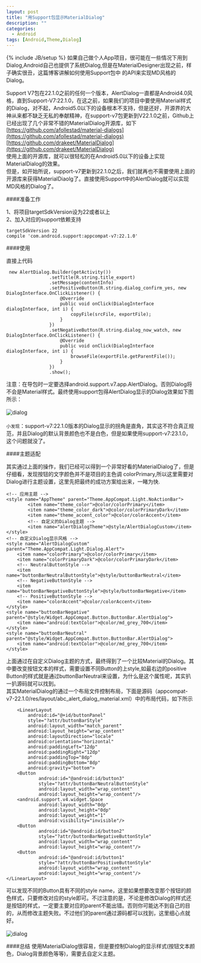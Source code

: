 ```yaml
---
layout: post
title: "用Support包显示MaterialDialog"
description: ""
categories:
  - Android
tags: [Android,Theme,Dialog]
---
```

{% include JB/setup %}
如果自己做个人App项目，很可能在一些情况下用到Dialog,Android自己也提供了系统Dialog,但是在MaterialDesigner出现之前，样子确实很丑，这篇博客讲解如何使用Support包中
的API来实现MD风格的Dialog。

Support V7包在22.1.0之前的任何一个版本，AlertDialog一直都是Android4.0风格，直到Support-V7:22.1.0，在这之前，如果我们的项目中要使用Material样式的Dialog，对不起，Android5.0以下的设备根本不支持，但是还好，开源界的大神从来都不缺乏无私的奉献精神，在support-v7包更新到V22.1.0之前，Github上已经出现了几个非常不错的MaterialDialog开源库，如下
[https://github.com/afollestad/material-dialogs](https://github.com/afollestad/material-dialogs)<br>
[https://github.com/drakeet/MaterialDialog](https://github.com/drakeet/MaterialDialog)<br>
使用上面的开源库，就可以很轻松的在Android5.0以下的设备上实现MaterialDialog的效果。<br>
但是，如开始所说，support-v7更新到22.1.0之后，我们就再也不需要使用上面的开源库来获得MaterialDiaolg了。直接使用Support中的AlertDialog就可以实现MD风格的Dialog了。

####准备工作

1、将项目targetSdkVersion设为22或者以上<br>
2、加入对应的support依赖支持

    targetSdkVersion 22
    compile 'com.android.support:appcompat-v7:22.1.0'

####使用

直接上代码

     new AlertDialog.Builder(getActivity())
                    .setTitle(R.string.title_export)
                    .setMessage(contentInfo)
                    .setPositiveButton(R.string.dialog_confirm_yes, new DialogInterface.OnClickListener() {
                        @Override
                        public void onClick(DialogInterface dialogInterface, int i) {
                            copyFile(srcFile, exportFile);
                        }
                    })
                    .setNegativeButton(R.string.dialog_now_watch, new DialogInterface.OnClickListener() {
                        @Override
                        public void onClick(DialogInterface dialogInterface, int i) {
                            browseFile(exportFile.getParentFile());
                        }
                    })
                    .show();

注意：在导包时一定要选择android.support.v7.app.AlertDialog。否则Dialog将不会是Material样式。最终使用support包得AlertDialog显示的Dialog效果如下图所示：
<br><br>
![dialog](/assets/themes/dbyll/img/device-2015-09-11-dialog_theme_bug.png "dialog")
<br><br>
``小发现``：support-v7:22.1.0版本的Dialog显示的拐角是直角，其实这不符合真正规范，并且Dialog的默认背景颜色也不是白色，但是如果使用support-v7:23.1.0，这个问题就没了。

####主题适配

其实通过上面的操作，我们已经可以得到一个非常好看的MaterialDialog了，但是仔细看，发现按钮的文字颜色并不是项目的主色调 colorPrimary,所以这里需要对Dialog进行主题设置，这里先把最终的成功方案给出来，一睹为快.
    
    <!-- 应用主题 -->    
    <style name="AppTheme" parent="Theme.AppCompat.Light.NoActionBar">
            <item name="theme_color">@color/colorPrimary</item>
            <item name="theme_color_dark">@color/colorPrimaryDark</item>
            <item name="theme_accent_color">@color/colorAccent</item>
            <!-- 自定义的Dialog主题 -->
            <item name="alertDialogTheme">@style/AlertDialogCustom</item>
    </style>
    <!-- 自定义Dialog显示风格 -->
    <style name="AlertDialogCustom" parent="Theme.AppCompat.Light.Dialog.Alert">
        <item name="colorPrimary">@color/colorPrimary</item>
        <item name="colorPrimaryDark">@color/colorPrimaryDark</item>
        <!-- NeutralButtonStyle -->
        <item name="buttonBarNeutralButtonStyle">@style/buttonBarNeutral</item>
        <!-- NegativeButtonStyle -->
        <item name="buttonBarNegativeButtonStyle">@style/buttonBarNegative</item>
        <!-- PositiveButtonStyle -->
        <item name="colorAccent">@color/colorAccent</item>
    </style>
    <style name="buttonBarNegative"  parent="@style/Widget.AppCompat.Button.ButtonBar.AlertDialog">
        <item name="android:textColor">@color/md_grey_700</item>
    </style>
    <style name="buttonBarNeutral"  parent="@style/Widget.AppCompat.Button.ButtonBar.AlertDialog">
        <item name="android:textColor">@color/md_grey_700</item>
    </style>

上面通过在自定义Dialog主题的方式，最终得到了一个比较Material的Dialog。其中要改变按钮文本的样式，需要设置不同Button的上style,如最右边的positive Button的样式就是通过buttonBarNeutral来设置，为什么是这个属性呢，其实扒一扒源码就可以找到。<br>
其实MaterialDialog的通过一个布局文件控制布局，下面是源码（appcompat-v7-22.1.0/res/layout/abc_alert_dialog_material.xml）中的布局代码，如下所示

        <LinearLayout
            android:id="@+id/buttonPanel"
            style="?attr/buttonBarStyle"
            android:layout_width="match_parent"
            android:layout_height="wrap_content"
            android:layoutDirection="locale"
            android:orientation="horizontal"
            android:paddingLeft="12dp"
            android:paddingRight="12dp"
            android:paddingTop="8dp"
            android:paddingBottom="8dp"
            android:gravity="bottom">
        <Button
                android:id="@android:id/button3"
                style="?attr/buttonBarNeutralButtonStyle"
                android:layout_width="wrap_content"
                android:layout_height="wrap_content"/>
        <android.support.v4.widget.Space
                android:layout_width="0dp"
                android:layout_height="0dp"
                android:layout_weight="1"
                android:visibility="invisible"/>
        <Button
                android:id="@android:id/button2"
                style="?attr/buttonBarNegativeButtonStyle"
                android:layout_width="wrap_content"
                android:layout_height="wrap_content"/>
        <Button
                android:id="@android:id/button1"
                style="?attr/buttonBarPositiveButtonStyle"
                android:layout_width="wrap_content"
                android:layout_height="wrap_content"/>
    </LinearLayout>

可以发现不同的Button具有不同的style name，这里如果想要改变那个按钮的颜色样式，只要修改对应的style即可。不过注意的是，不论是修改Dialog的样式还是按钮的样式，一定要主要对应的parent不能出错。否则你可能达不到自己的目的，从而修改主题失败。不过他们的parent通过源码都可以找到，这里细心点就好。
<br><br>
![dialog](/assets/themes/dbyll/img/device-2015-09-11-dialog_theme_bug_fix.png "dialog")

####总结
使用MaterialDialog很容易，但是要控制Dialog的显示样式(按钮文本颜色，Dialog背景颜色等等)，需要去自定义主题。
